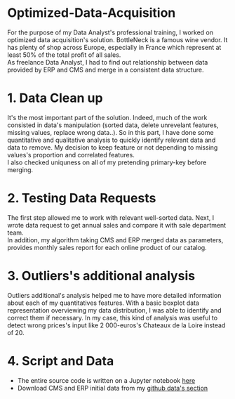 # Optimized-Data-Acquisition

For the purpose of my Data Analyst's professional training, I worked on optimized data acquisition's solution. BottleNeck is a famous wine vendor. It has plenty of shop across   Europe, especially in France which represent at least 50% of the total profit of all sales.   
As freelance Data Analyst, I had to find out relationship between data provided by ERP and CMS and merge in a consistent data structure.

# 1. Data Clean up

It's the most important part of the solution. Indeed, much of the work consisted in data's manipulation (sorted data, delete unrevelant features, missing values, replace wrong data..). 
So in this part, I have done some quantitative and qualitative analysis to quickly identify relevant data and data to remove. My decision to keep feature or not depending to missing values's proportion and correlated features.  
I also checked uniquness on all of my pretending primary-key before merging.  

# 2. Testing Data Requests 

The first step allowed me to work with relevant well-sorted data. Next, I wrote data request to get annual sales and compare it with sale department team.  
In addition, my algorithm taking CMS and ERP merged data as parameters, provides monthly sales report for each online product of our catalog. 


# 3. Outliers's additional analysis

Outliers additional's analysis helped me to have more detailed information about each of my quantitatives features. With a basic boxplot data representation overviewing my data distribution, I was able to identify and correct them if necessary. 
In my case, this kind of analysis was useful to detect wrong prices's input like 2 000-euros's Chateaux de la Loire instead of 20.  

# 4. Script and Data

* The entire source code is written on a Jupyter notebook [here]()
* Download CMS and ERP initial data from my [github data's section]()
